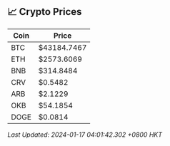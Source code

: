 ## 📈 Crypto Prices

| Coin | Price |
| ---- | ----- |
| BTC | $43184.7467 |
| ETH | $2573.6069 |
| BNB | $314.8484 |
| CRV | $0.5482 |
| ARB | $2.1229 |
| OKB | $54.1854 |
| DOGE | $0.0814 |

_Last Updated: 2024-01-17 04:01:42.302 +0800 HKT_